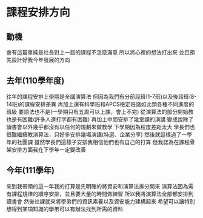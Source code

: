 # 課程安排方向

## 動機 
會有這篇單純是社長對上一屆的課程不怎麼滿意
所以將心裡的想法打出來
並且預先設計好我今年發展的方向

## 去年(110學年度)
往年的課程安排上學期是全講演算法
但因為我們有分前段班(1-7班)以及後段班(8-14班)的課程安排差異
再加上還有科學班和APCS檢定班諸如此類各種不同進度的班級
要語法也不是(一學期只有五周可以上課，會上不完)
從演算法的部分開始教也是有困難(許多人連打字都有困難)
再加上中間安排了幾堂課的演講
變成說除了讀書會以外幾乎都沒有以任何的規劃來做教學
下學期因為程度差距太大
學長們也很難繼續教演算法，只好多安排幾場演講(特選、企業分享)
然後就這樣過了一學年的社團課
雖然學長們這樣子安排我相信他們也有自己的打算
但我認為在課程骨架安排方面我在下學年一定要改善
## 今年(111學年)
來到我帶領的這一年我的打算是先明確的將資安和演算法拆分開來
演算法因為需有課程規律的順序安排，並且要大量的時間做練習
所以我將演算法全部都安排到讀書會
然後社課就來將學弟們的資訊素養以及資安能力建構起來
希望可以讓特別想得到某項知識的學弟可以有辦法找到所需的資料